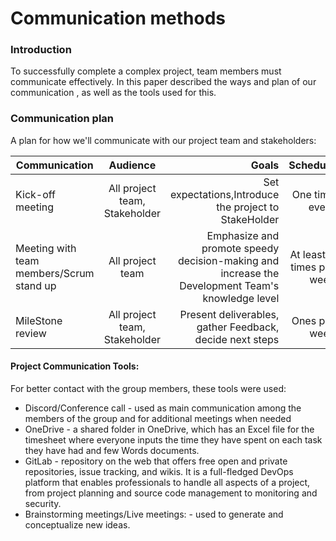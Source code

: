 # Communication methods 
### Introduction
To successfully complete a complex project, team members must communicate effectively. In this paper described the ways and plan of our communication , as well as the tools used for this.  

### Communication plan
A plan for how we'll communicate with our project team and stakeholders:

| Communication       | Audience           | Goals  |Schedule |
| ------------- |:-------------:| -----:|  -----:|
| Kick-off meeting     | All project team, Stakeholder | Set expectations,Introduce the project to StakeHolder | One time event|
| Meeting with team members/Scrum stand up      | All project team      | Emphasize and promote speedy decision-making and increase the Development Team's knowledge level   |At least 2 times per week|
| MileStone review |All project team, Stakeholder      | Present deliverables, gather Feedback, decide next steps   |Ones per week|


#### Project Communication Tools:
 For better contact with the group members, these tools were used:

- Discord/Conference call - used as main communication among the members of the group and for additional meetings when needed
- OneDrive - a shared folder in OneDrive, which has an Excel file for the timesheet where everyone inputs the time they have spent on each task they have had and few Words documents.
- GitLab - repository on the web that offers free open and private repositories, issue tracking, and wikis. It is a full-fledged DevOps platform that enables professionals to handle all aspects of a project, from project planning and source code management to monitoring and security.
- Brainstorming meetings/Live meetings: -  used to generate and conceptualize new ideas.